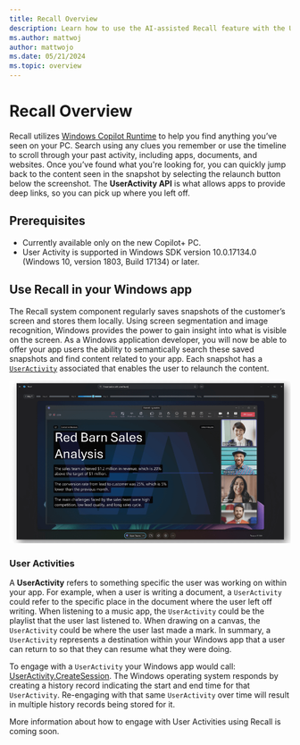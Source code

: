 ```yaml
---
title: Recall Overview
description: Learn how to use the AI-assisted Recall feature with the User Activity API in Windows.
ms.author: mattwoj
author: mattwojo
ms.date: 05/21/2024
ms.topic: overview
---
```


# Recall Overview

Recall utilizes [Windows Copilot Runtime](../overview.md) to help you find anything you’ve seen on your PC. Search using any clues you remember or use the timeline to scroll through your past activity, including apps, documents, and websites. Once you’ve found what you're looking for, you can quickly jump back to the content seen in the snapshot by selecting the relaunch button below the screenshot. The **UserActivity API** is what allows apps to provide deep links, so you can pick up where you left off.

## Prerequisites

- Currently available only on the new Copilot+ PC.
- User Activity is supported in Windows SDK version 10.0.17134.0 (Windows 10, version 1803, Build 17134) or later.

## Use Recall in your Windows app

The Recall system component regularly saves snapshots of the customer’s screen and stores them locally. Using screen segmentation and image recognition, Windows provides the power to gain insight into what is visible on the screen. As a Windows application developer, you will now be able to offer your app users the ability to semantically search these saved snapshots and find content related to your app. Each snapshot has a [`UserActivity`](/uwp/api/windows.applicationmodel.useractivities) associated that enables the user to relaunch the content.

![Screenshot of the Recall interface showing a Redbarn Sale Analysis app sample.](../images/recall-redbarn.png)

### User Activities

A **UserActivity** refers to something specific the user was working on within your app. For example, when a user is writing a document, a `UserActivity` could refer to the specific place in the document where the user left off writing. When listening to a music app, the `UserActivity` could be the playlist that the user last listened to. When drawing on a canvas, the `UserActivity` could be where the user last made a mark. In summary, a `UserActivity` represents a destination within your Windows app that a user can return to so that they can resume what they were doing.

To engage with a `UserActivity` your Windows app would call: [UserActivity.CreateSession](/uwp/api/windows.applicationmodel.useractivities.useractivity.createsession). The Windows operating system responds by creating a history record indicating the start and end time for that `UserActivity`. Re-engaging with that same `UserActivity` over time will result in multiple history records being stored for it.

More information about how to engage with User Activities using Recall is coming soon.
